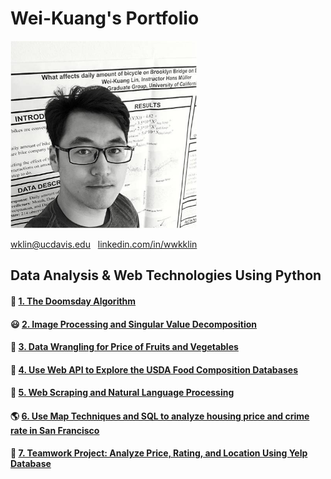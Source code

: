 # Wei-Kuang's Portfolio
<img src="me.jpg" height="300"> 

wklin@ucdavis.edu   &nbsp;  <a href = https://www.linkedin.com/in/wwkklin/> linkedin.com/in/wwkklin </a>


## Data Analysis &amp; Web Technologies Using Python

#### :date: <a href = "https://github.com/Wei-Kuang/STA141B/blob/master/HW1/hw1-2019.ipynb">1. The Doomsday Algorithm </a>  

#### :smiley: <a href = "HW2/assignment2.html">2. Image Processing and Singular Value Decomposition</a> 

#### :watermelon: <a href = "HW3/assignment3.html">3. Data Wrangling for Price of Fruits and Vegetables</a> 

#### :pizza: <a href = "HW4/assignment4.html">4. Use Web API to Explore the USDA Food Composition Databases</a>

#### :newspaper: <a href = "HW5/assignment5.html">5. Web Scraping and Natural Language Processing</a>    

#### :earth_americas: <a href = "HW6/assignment6.html">6. Use Map Techniques and SQL to analyze housing price and crime rate in San Francisco</a> 

#### :fries: <a href = "https://alice4926.github.io/CaliforniaHousing/"> 7. Teamwork Project: Analyze Price, Rating, and Location Using Yelp Database </a> 


